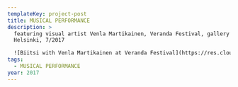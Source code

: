 ```yaml
---
templateKey: project-post
title: MUSICAL PERFORMANCE
description: >
  featuring visual artist Venla Martikainen, Veranda Festival, gallery Sorbus,
  Helsinki, 7/2017

  ![Biitsi with Venla Martikainen at Veranda Festival](https://res.cloudinary.com/biitsicloud/image/upload/v1596108033/bcloud/10.jpg)
tags:
  - MUSICAL PERFORMANCE
year: 2017
---
```

